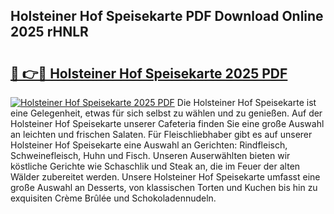 ## Holsteiner Hof Speisekarte PDF Download Online 2025 rHNLR

# <h2><a href="http://gc6k6f.nevu.top/?p=Holsteiner+Hof+Speisekarte">🔗 👉🔴 Holsteiner Hof Speisekarte 2025 PDF</a></h2>

[![Holsteiner Hof Speisekarte 2025 PDF](https://i.imgur.com/dBaPXMq.png)](http://gc6k6f.nevu.top/?p=Holsteiner+Hof+Speisekarte)
Die Holsteiner Hof Speisekarte ist eine Gelegenheit, etwas für sich selbst zu wählen und zu genießen. Auf der Holsteiner Hof Speisekarte unserer Cafeteria finden Sie eine große Auswahl an leichten und frischen Salaten. Für Fleischliebhaber gibt es auf unserer Holsteiner Hof Speisekarte eine Auswahl an Gerichten: Rindfleisch, Schweinefleisch, Huhn und Fisch. Unseren Auserwählten bieten wir köstliche Gerichte wie Schaschlik und Steak an, die im Feuer der alten Wälder zubereitet werden. Unsere Holsteiner Hof Speisekarte umfasst eine große Auswahl an Desserts, von klassischen Torten und Kuchen bis hin zu exquisiten Crème Brûlée und Schokoladennudeln.
